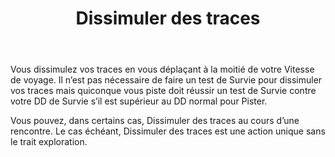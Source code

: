 ﻿---
# ATTENTION : Ne modifiez pas ce fichier
# Ce fichier est généré automatiquement par un script d'après les données du module Foundry VTT officiel et de sa traduction
title: Dissimuler des traces
titleEn: Cover Tracks
id: SB7cMECVtE06kByk
group: actions
---
<p><span id="ctl00_MainContent_DetailedOutput">Vous dissimulez vos traces en vous déplaçant à la moitié de votre Vitesse de voyage. Il n’est pas nécessaire de faire un test de Survie pour dissimuler vos traces mais quiconque vous piste doit réussir un test de Survie contre votre DD de Survie s’il est supérieur au DD normal pour Pister.<br></span></p><p><span id="ctl00_MainContent_DetailedOutput">Vous pouvez, dans certains cas, Dissimuler des traces au cours d’une rencontre. Le cas échéant, Dissimuler des traces est une action unique sans le trait exploration.</span></p>
